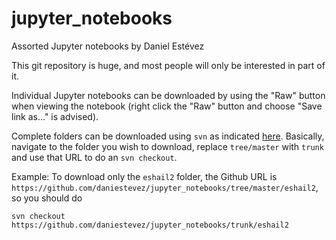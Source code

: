 # jupyter_notebooks
Assorted Jupyter notebooks by Daniel Estévez

This git repository is huge, and most people will only be interested in part of it.

Individual Jupyter notebooks can be downloaded by using the "Raw" button when viewing the
notebook (right click the "Raw" button and choose "Save link as..." is advised).

Complete folders can be downloaded using `svn` as indicated [here](https://stackoverflow.com/questions/7106012/download-a-single-folder-or-directory-from-a-github-repo/18194523#18194523).
Basically, navigate to the folder you wish to download, replace `tree/master` with `trunk` and use that URL to do an `svn checkout`.

Example: To download only the `eshail2` folder, the Github URL is `https://github.com/daniestevez/jupyter_notebooks/tree/master/eshail2`, so you
should do

```
svn checkout https://github.com/daniestevez/jupyter_notebooks/trunk/eshail2
```

